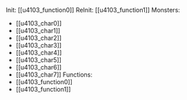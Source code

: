 Init: [[u4103_function0]]
ReInit: [[u4103_function1]]
Monsters:
- [[u4103_char0]]
- [[u4103_char1]]
- [[u4103_char2]]
- [[u4103_char3]]
- [[u4103_char4]]
- [[u4103_char5]]
- [[u4103_char6]]
- [[u4103_char7]]
Functions:
- [[u4103_function0]]
- [[u4103_function1]]
